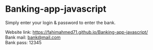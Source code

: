 # Banking-app-javascript
Simply enter your login &amp; password to enter the bank.

Website link: https://fahimahmed71.github.io/Banking-app-javascript/
<br>
Bank mail: bank@mail.com
<br>
Bank pass: 12345
